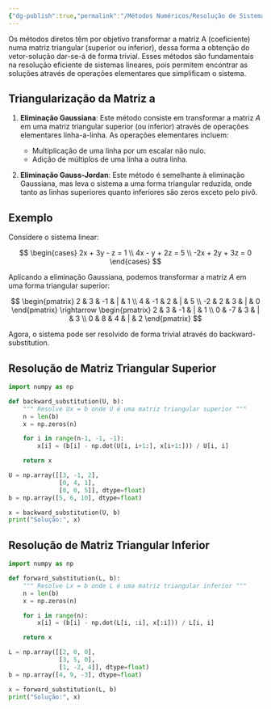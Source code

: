 ```yaml
---
{"dg-publish":true,"permalink":"/Métodos Numéricos/Resolução de Sistemas Lineares/Métodos Diretos - Sistema Triangular/","created":"2025-05-20T13:30:13.844-03:00"}
---
```



Os métodos diretos têm por objetivo transformar a matriz A (coeficiente) numa matriz triangular (superior ou inferior), dessa forma a obtenção do vetor-solução dar-se-á de forma trivial. Esses métodos são fundamentais na resolução eficiente de sistemas lineares, pois permitem encontrar as soluções através de operações elementares que simplificam o sistema.

## Triangularização da Matriz a

1. **Eliminação Gaussiana**: Este método consiste em transformar a matriz $A$ em uma matriz triangular superior (ou inferior) através de operações elementares linha-a-linha. As operações elementares incluem:
   - Multiplicação de uma linha por um escalar não nulo.
   - Adição de múltiplos de uma linha a outra linha.

2. **Eliminação Gauss-Jordan**: Este método é semelhante à eliminação Gaussiana, mas leva o sistema a uma forma triangular reduzida, onde tanto as linhas superiores quanto inferiores são zeros exceto pelo pivô.

## Exemplo

Considere o sistema linear:

$$
\begin{cases}
2x + 3y - z = 1 \\
4x - y + 2z = 5 \\
-2x + 2y + 3z = 0
\end{cases}
$$

Aplicando a eliminação Gaussiana, podemos transformar a matriz $A$ em uma forma triangular superior:

$$
\begin{pmatrix}
2 & 3 & -1 & | & 1 \\
4 & -1 & 2 & | & 5 \\
-2 & 2 & 3 & | & 0
\end{pmatrix} \rightarrow 
\begin{pmatrix}
2 & 3 & -1 & | & 1 \\
0 & -7 & 3 & | & 3 \\
0 & 8 & 4 & | & 2
\end{pmatrix}
$$

Agora, o sistema pode ser resolvido de forma trivial através do backward-substitution.

## Resolução de Matriz Triangular Superior

```python
import numpy as np

def backward_substitution(U, b):
    """ Resolve Ux = b onde U é uma matriz triangular superior """
    n = len(b)
    x = np.zeros(n)

    for i in range(n-1, -1, -1):
        x[i] = (b[i] - np.dot(U[i, i+1:], x[i+1:])) / U[i, i]

    return x

U = np.array([[3, -1, 2],
              [0, 4, 1],
              [0, 0, 5]], dtype=float)
b = np.array([5, 6, 10], dtype=float)

x = backward_substitution(U, b)
print("Solução:", x)
```

## Resolução de Matriz Triangular Inferior

```python
import numpy as np

def forward_substitution(L, b):
    """ Resolve Lx = b onde L é uma matriz triangular inferior """
    n = len(b)
    x = np.zeros(n)

    for i in range(n):
        x[i] = (b[i] - np.dot(L[i, :i], x[:i])) / L[i, i]

    return x

L = np.array([[2, 0, 0],
              [3, 5, 0],
              [1, -2, 4]], dtype=float)
b = np.array([4, 9, -3], dtype=float)

x = forward_substitution(L, b)
print("Solução:", x)
```

